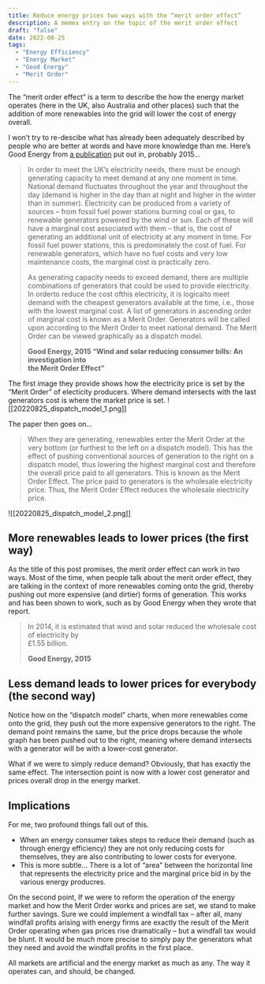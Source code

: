 ```yaml
---
title: Reduce energy prices two ways with the “merit order effect”
description: A memex entry on the topic of the merit order effect
draft: "false"
date: 2022-08-25
tags:
  - "Energy Efficiency"
  - "Energy Market"
  - "Good Energy"
  - "Merit Order"
---
```


The “merit order effect” is a term to describe the how the energy market operates (here in the UK, also Australia and other places) such that the addition of more renewables into the grid will lower the cost of energy overall.

I won’t try to re-descibe what has already been adequately described by people who are better at words and have more knowledge than me. Here’s Good Energy from [a publication](https://web.archive.org/web/20220119234434/https://www.goodenergy.co.uk/media/1194/wind-and-solar-reducing-consumer-bills-an-investigation-in-to-the-merit.pdf) put out in, probably 2015…

> In order to meet the UK’s electricity needs, there must be enough generating capacity to meet demand at any one moment in time. National demand fluctuates throughout the year and throughout the day (demand is higher in the day than at night and higher in the winter than in summer). Electricity can be produced from a variety of sources – from fossil fuel power stations burning coal or gas, to renewable generators powered by the wind or sun. Each of these will have a marginal cost associated with them – that is, the cost of generating an additional unit of electricity at any moment in time. For fossil fuel power stations, this is predominately the cost of fuel. For renewable generators, which have no fuel costs and very low maintenance costs, the marginal cost is practically zero.
> 
> As generating capacity needs to exceed demand, there are multiple combinations of generators that could be used to provide electricity. In orderto reduce the cost ofthis electricity, it is logicalto meet demand with the cheapest generators available at the time, i.e., those with the lowest marginal cost. A list of generators in ascending order of marginal cost is known as a Merit Order. Generators will be called upon according to the Merit Order to meet national demand. The Merit Order can be viewed graphically as a dispatch model.
> 
> **Good Energy, 2015 “Wind and solar reducing consumer bills: An investigation into**  
> **the Merit Order Effect”**

The first image they provide shows how the electricity price is set by the “Merit Order” of electicity producers. Where demand intersects with the last generators cost is where the market price is set.
![[20220825_dispatch_model_1.png]]

The paper then goes on…

> When they are generating, renewables enter the Merit Order at the very bottom (or furthest to the left on a dispatch model). This has the effect of pushing conventional sources of generation to the right on a dispatch model, thus lowering the highest marginal cost and therefore the overall price paid to all generators. This is known as the Merit Order Effect. The price paid to generators is the wholesale electricity price. Thus, the Merit Order Effect reduces the wholesale electricity price.

![[20220825_dispatch_model_2.png]]
## More renewables leads to lower prices (the first way)

As the title of this post promises, the merit order effect can work in two ways. Most of the time, when people talk about the merit order effect, they are talking in the context of more renewables coming onto the grid, thereby pushing out more expensive (and dirtier) forms of generation. This works and has been shown to work, such as by Good Energy when they wrote that report.

> In 2014, it is estimated that wind and solar reduced the wholesale cost of electricity by  
> £1.55 billion.
> 
> **Good Energy, 2015**

## Less demand leads to lower prices for everybody (the second way)

Notice how on the “dispatch model” charts, when more renewables come onto the grid, they push out the more expensive generators to the right. The demand point remains the same, but the price drops because the whole graph has been pushed out to the right, meaning where demand intersects with a generator will be with a lower-cost generator.

What if we were to simply reduce demand? Obviously, that has exactly the same effect. The intersection point is now with a lower cost generator and prices overall drop in the energy market.

## Implications

For me, two profound things fall out of this.

- When an energy consumer takes steps to reduce their demand (such as through energy efficiency) they are not only reducing costs for themselves, they are also contributing to lower costs for everyone.
- This is more subtle… There is a lot of “area” between the horizontal line that represents the electricity price and the marginal price bid in by the various energy producres.

On the second point, If we were to reform the operation of the energy market and how the Merit Order works and prices are set, we stand to make further savings. Sure we could implement a windfall tax – after all, many windfall profits arising with energy firms are exactly the result of the Merit Order operating when gas prices rise dramatically – but a windfall tax would be blunt. It would be much more precise to simply pay the generators what they need and avoid the windfall profits in the first place.

All markets are artificial and the energy market as much as any. The way it operates can, and should, be changed.